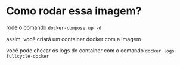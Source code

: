# Como rodar essa imagem?

rode o comando ```docker-compose up -d```

assim, você criará um container docker com a imagem

você pode checar os logs do container com o comando ```docker logs fullcycle-docker```
